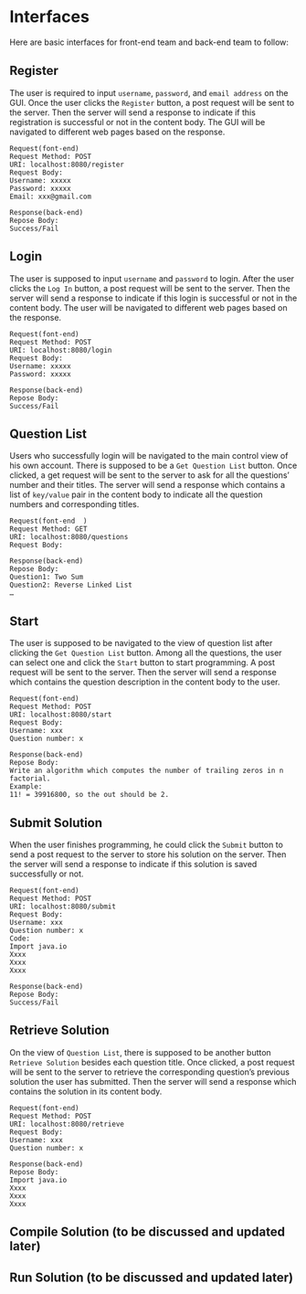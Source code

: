 # Interfaces  
Here are basic interfaces for front-end team and back-end team to follow:

## Register
The user is required to input ```username```, ```password```, and ```email address``` on the GUI. Once the user clicks the ```Register``` button, a post request will be sent to the server. Then the server will send a response to indicate if this registration is successful or not in the content body. The GUI will be navigated to different web pages based on the response.
```
Request(font-end)  
Request Method: POST  
URI: localhost:8080/register  
Request Body:  
Username: xxxxx  
Password: xxxxx  
Email: xxx@gmail.com  

Response(back-end)
Repose Body:
Success/Fail
```

## Login
The user is supposed to input ```username``` and ```password``` to login. After the user clicks the ```Log In``` button, a post request will be sent to the server. Then the server will send a response to indicate if this login is successful or not in the content body. The user will be navigated to different web pages based on the response.
```
Request(font-end)  
Request Method: POST  
URI: localhost:8080/login  
Request Body:  
Username: xxxxx   
Password: xxxxx  

Response(back-end)  
Repose Body:  
Success/Fail  
```

## Question List
Users who successfully login will be navigated to the main control view of his own account. There is supposed to be a ```Get Question List``` button. Once clicked, a get request will be sent to the server to ask for all the questions’ number and their titles. The server will send a response which contains a list of ```key/value``` pair in the content body to indicate all the question numbers and corresponding titles.
```
Request(font-end  )
Request Method: GET  
URI: localhost:8080/questions  
Request Body:  

Response(back-end)  
Repose Body:  
Question1: Two Sum  
Question2: Reverse Linked List   
…  
```

## Start
The user is supposed to be navigated to the view of question list after clicking the ```Get Question List``` button. Among all the questions, the user can select one and click the ```Start``` button to start programming. A post request will be sent to the server. Then the server will send a response which contains the question description in the content body to the user.
```
Request(font-end)  
Request Method: POST  
URI: localhost:8080/start  
Request Body:  
Username: xxx  
Question number: x  

Response(back-end)  
Repose Body:  
Write an algorithm which computes the number of trailing zeros in n factorial.  
Example:
11! = 39916800, so the out should be 2.
```

## Submit Solution
When the user finishes programming, he could click the ```Submit``` button to send a post request to the server to store his solution on the server. Then the server will send a response to indicate if this solution is saved successfully or not.
```
Request(font-end)  
Request Method: POST  
URI: localhost:8080/submit  
Request Body:  
Username: xxx  
Question number: x  
Code:   
Import java.io  
Xxxx  
Xxxx  
Xxxx  

Response(back-end)  
Repose Body:  
Success/Fail  
```

## Retrieve Solution
On the view of ```Question List```, there is supposed to be another button ```Retrieve Solution``` besides each question title. Once clicked, a post request will be sent to the server to retrieve the corresponding question’s previous solution the user has submitted. Then the server will send a response which contains the solution in its content body.
```
Request(font-end)  
Request Method: POST  
URI: localhost:8080/retrieve  
Request Body:  
Username: xxx  
Question number: x  

Response(back-end)  
Repose Body:  
Import java.io  
Xxxx  
Xxxx  
Xxxx  
```

## Compile Solution (to be discussed and updated later)
## Run Solution (to be discussed and updated later)

